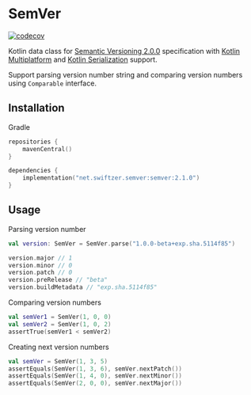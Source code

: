 # SemVer

[![codecov](https://codecov.io/gh/swiftzer/semver/graph/badge.svg?token=iJ3CY95nl6)](https://codecov.io/gh/swiftzer/semver)

Kotlin data class for [Semantic Versioning 2.0.0](http://semver.org/spec/v2.0.0.html) specification with
[Kotlin Multiplatform](https://kotlinlang.org/docs/multiplatform-get-started.html)
and [Kotlin Serialization](https://kotlinlang.org/docs/serialization.html) support.

Support parsing version number string and comparing version numbers using `Comparable` interface.

## Installation

Gradle

```kotlin
repositories {
    mavenCentral()
}

dependencies {
    implementation("net.swiftzer.semver:semver:2.1.0")
}
```

## Usage

Parsing version number

```kotlin
val version: SemVer = SemVer.parse("1.0.0-beta+exp.sha.5114f85")

version.major // 1
version.minor // 0
version.patch // 0
version.preRelease // "beta"
version.buildMetadata // "exp.sha.5114f85"
```

Comparing version numbers

```kotlin
val semVer1 = SemVer(1, 0, 0)
val semVer2 = SemVer(1, 0, 2)
assertTrue(semVer1 < semVer2)
```

Creating next version numbers

```kotlin
val semVer = SemVer(1, 3, 5)
assertEquals(SemVer(1, 3, 6), semVer.nextPatch())
assertEquals(SemVer(1, 4, 0), semVer.nextMinor())
assertEquals(SemVer(2, 0, 0), semVer.nextMajor())
```
